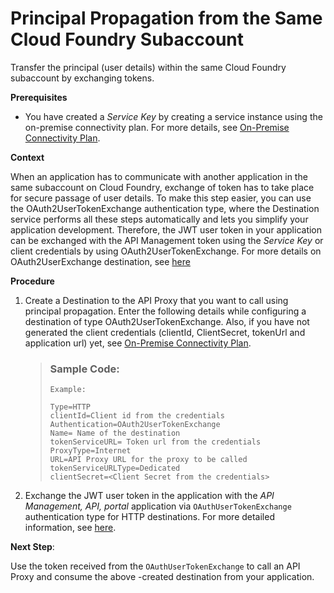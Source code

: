 <!-- loio0e3d3e77583f4cde8a80c31a3e584f0d -->

# Principal Propagation from the Same Cloud Foundry Subaccount

Transfer the principal \(user details\) within the same Cloud Foundry subaccount by exchanging tokens.

**Prerequisites**

-   You have created a *Service Key* by creating a service instance using the on-premise connectivity plan. For more details, see [On-Premise Connectivity Plan](../20-Working_with_SAP_Integration_Suite_Home/on-premise-connectivity-plan-2fc7a5b.md).

**Context**

When an application has to communicate with another application in the same subaccount on Cloud Foundry, exchange of token has to take place for secure passage of user details. To make this step easier, you can use the OAuth2UserTokenExchange authentication type, where the Destination service performs all these steps automatically and lets you simplify your application development. Therefore, the JWT user token in your application can be exchanged with the API Management token using the *Service Key* or client credentials by using OAuth2UserTokenExchange. For more details on OAuth2UserExchange destination, see [here](https://help.sap.com/viewer/cca91383641e40ffbe03bdc78f00f681/Cloud/en-US/e3c333f9de6245fca326993f2397c13a.html)

**Procedure**

1.  Create a Destination to the API Proxy that you want to call using principal propagation. Enter the following details while configuring a destination of type OAuth2UserTokenExchange. Also, if you have not generated the client credentials \(clientId, ClientSecret, tokenUrl and application url\) yet, see [On-Premise Connectivity Plan](../20-Working_with_SAP_Integration_Suite_Home/on-premise-connectivity-plan-2fc7a5b.md).

    > ### Sample Code:  
    > ```
    > Example:
    > 
    > Type=HTTP
    > clientId=Client id from the credentials
    > Authentication=OAuth2UserTokenExchange
    > Name= Name of the destination
    > tokenServiceURL= Token url from the credentials
    > ProxyType=Internet
    > URL=API Proxy URL for the proxy to be called
    > tokenServiceURLType=Dedicated
    > clientSecret=<Client Secret from the credentials>
    > ```

2.  Exchange the JWT user token in the application with the *API Management, API, portal* application via `OAuthUserTokenExchange` authentication type for HTTP destinations. For more detailed information, see [here](https://help.sap.com/viewer/cca91383641e40ffbe03bdc78f00f681/Cloud/en-US/39d42654093e4f8db20398a06f7eab2b.html).

**Next Step**:

Use the token received from the `OAuthUserTokenExchange` to call an API Proxy and consume the above -created destination from your application.

